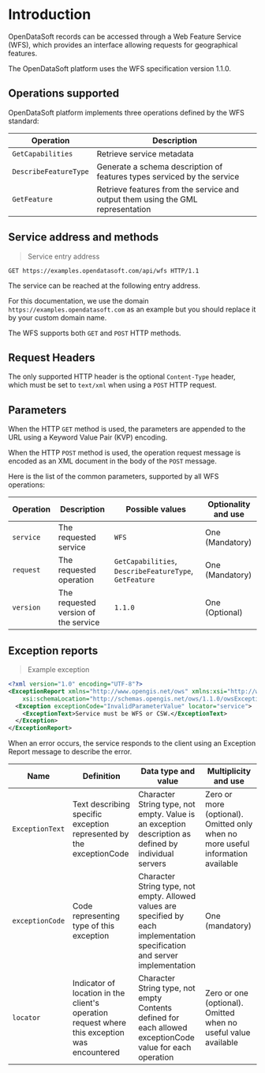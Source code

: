 # Introduction

OpenDataSoft records can be accessed through a Web Feature Service (WFS), which provides an interface allowing
requests for geographical features.

The OpenDataSoft platform uses the WFS specification version 1.1.0.

## Operations supported

OpenDataSoft platform implements three operations defined by the WFS standard:

Operation | Description
--------- | -----------
`GetCapabilities` | Retrieve service metadata
`DescribeFeatureType` | Generate a schema description of features types serviced by the service
`GetFeature` | Retrieve features from the service and output them using the GML representation

## Service address and methods

> Service entry address

```http
GET https://examples.opendatasoft.com/api/wfs HTTP/1.1
```

The service can be reached at the following entry address.

For this documentation, we use the domain `https://examples.opendatasoft.com` as an example but you should replace it
by your custom domain name.

The WFS supports both `GET` and `POST` HTTP methods.

## Request Headers

The only supported HTTP header is the optional `Content-Type` header, which must be set to `text/xml` when using a `POST`
HTTP request.

## Parameters

When the HTTP `GET` method is used, the parameters are appended to the URL using a Keyword Value Pair (KVP)
encoding.

When the HTTP `POST` method is used, the operation request message is encoded as an XML document in the body
of the `POST` message.

Here is the list of the common parameters, supported by all WFS operations:

Operation | Description | Possible values | Optionality and use
--------- | ----------- | --------------- | -------------------
`service` | The requested service | `WFS` | One (Mandatory)
`request` | The requested operation | `GetCapabilities`, `DescribeFeatureType`, `GetFeature` | One (Mandatory)
`version` | The requested version of the service | `1.1.0` | One (Optional)

## Exception reports

> Example exception

```xml
<?xml version="1.0" encoding="UTF-8"?>
<ExceptionReport xmlns="http://www.opengis.net/ows" xmlns:xsi="http://www.w3.org/2001/XMLSchema-instance"
    xsi:schemaLocation="http://schemas.opengis.net/ows/1.1.0/owsExceptionReport.xsd" version="1.0.0" language="en">
  <Exception exceptionCode="InvalidParameterValue" locator="service">
    <ExceptionText>Service must be WFS or CSW.</ExceptionText>
  </Exception>
</ExceptionReport>
```

When an error occurs, the service responds to the client using an Exception Report message to describe the error.

Name | Definition | Data type and value | Multiplicity and use
---- | ---------- | ------------------- | --------------------
`ExceptionText` | Text describing specific exception represented by the exceptionCode | Character String type, not empty. Value is an exception description as defined by individual servers | Zero or more (optional). Omitted only when no more useful information available
`exceptionCode` | Code representing type of this exception | Character String type, not empty. Allowed values are specified by each implementation specification and server <br> implementation | One (mandatory)
`locator` | Indicator of location in the client's operation request where this exception was encountered | Character String type, not empty Contents defined for each allowed exceptionCode value for each operation | Zero or one (optional). Omitted when no useful value available
